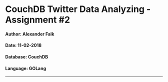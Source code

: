 # CouchDB Twitter Data Analyzing - Assignment #2

#### Author: Alexander Falk
#### Date: 11-02-2018
#### Database: CouchDB
#### Language: GOLang

-----

